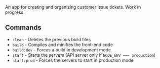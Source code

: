 An app for creating and organizing customer issue tickets. Work in progress.

## Commands
* `clean` - Deletes the previous build files
* `build` - Compiles and minifies the front-end code
* `build:dev` - Forces a build in development mode
* `start` - Starts the servers (API server only if `NODE_ENV === production`)
* `start:prod` - Forces the servers to start in production mode
